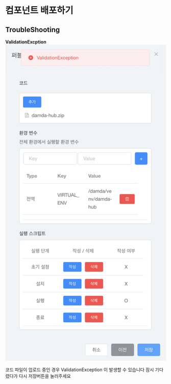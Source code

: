 # 컴포넌트 배포하기

## TroubleShooting

**ValidationExcption**\
****![](<../../.gitbook/assets/image (2).png>)****

코드 파일이 업로드 중인 경우 ValidationException 이 발생할 수 있습니다 잠시 기다렸다가 다시 저장버튼을 눌러주세요

